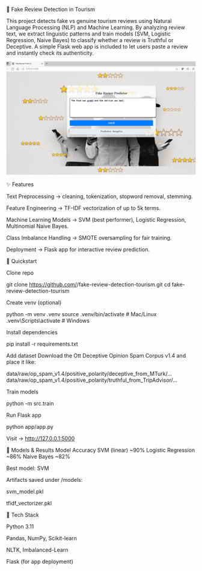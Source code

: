 🏨 Fake Review Detection in Tourism

This project detects fake vs genuine tourism reviews using Natural Language Processing (NLP) and Machine Learning.
By analyzing review text, we extract linguistic patterns and train models (SVM, Logistic Regression, Naive Bayes) to classify whether a review is Truthful or Deceptive.
A simple Flask web app is included to let users paste a review and instantly check its authenticity.

![image](https://github.com/vaishnavishetty19/fake-review-detection-tourism/blob/781f49514ab992cd727497cc005457c8fec124a8/snapshot.PNG)

✨ Features

Text Preprocessing → cleaning, tokenization, stopword removal, stemming.

Feature Engineering → TF-IDF vectorization of up to 5k terms.

Machine Learning Models → SVM (best performer), Logistic Regression, Multinomial Naive Bayes.

Class Imbalance Handling → SMOTE oversampling for fair training.

Deployment → Flask app for interactive review prediction.

🚀 Quickstart

Clone repo

git clone https://github.com/<your-username>/fake-review-detection-tourism.git
cd fake-review-detection-tourism


Create venv (optional)

python -m venv .venv
source .venv/bin/activate   # Mac/Linux
.venv\Scripts\activate      # Windows


Install dependencies

pip install -r requirements.txt


Add dataset
Download the Ott Deceptive Opinion Spam Corpus v1.4 and place it like:

data/raw/op_spam_v1.4/positive_polarity/deceptive_from_MTurk/...
data/raw/op_spam_v1.4/positive_polarity/truthful_from_TripAdvisor/...


Train models

python -m src.train


Run Flask app

python app/app.py


Visit → http://127.0.0.1:5000

🧪 Models & Results
Model	Accuracy
SVM (linear)	~90%
Logistic Regression	~86%
Naive Bayes	~82%

Best model: SVM

Artifacts saved under /models:

svm_model.pkl

tfidf_vectorizer.pkl

🧰 Tech Stack

Python 3.11

Pandas, NumPy, Scikit-learn

NLTK, Imbalanced-Learn

Flask (for app deployment)
